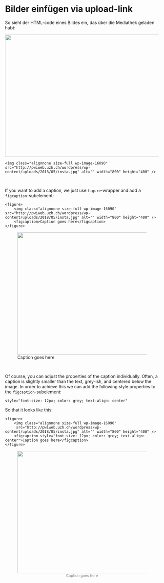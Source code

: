 
# Bilder einfügen via upload-link

So sieht der HTML-code eines Bildes ein, das über die Mediathek geladen habt:


<img class="alignnone size-full wp-image-16090" src="http://pwiweb.uzh.ch/wordpress/wp-content/uploads/2018/05/insta.jpg" alt="" width="800" height="400" />

```
<img class="alignnone size-full wp-image-16090" src="http://pwiweb.uzh.ch/wordpress/wp-content/uploads/2018/05/insta.jpg" alt="" width="800" height="400" />

```

&nbsp;

If you want to add a caption, we just use `figure`-wrapper and add a `figcaption`-subelement:

```
<figure>
    <img class="alignnone size-full wp-image-16090" src="http://pwiweb.uzh.ch/wordpress/wp-content/uploads/2018/05/insta.jpg" alt="" width="800" height="400" />
    <figcaption>Caption goes here</figcaption>
</figure>
```

<figure>
    <img class="alignnone size-full wp-image-16090" src="http://pwiweb.uzh.ch/wordpress/wp-content/uploads/2018/05/insta.jpg" alt="" width="800" height="400" />
    <figcaption>Caption goes here</figcaption>
</figure>

&nbsp;

Of course, you can adjust the properties of the caption individually. Often, a caption is slightly smaller than the text, grey-ish, and centered below the image. In order to achieve this we can add the following style properties to the `figcaption`-subelement:

```
style="font-size: 12px; color: grey; text-align: center"

```

So that it looks like this:

```
<figure>
    <img class="alignnone size-full wp-image-16090"
     src="http://pwiweb.uzh.ch/wordpress/wp-content/uploads/2018/05/insta.jpg" alt="" width="800" height="400" />
    <figcaption style="font-size: 12px; color: grey; text-align: center">Caption goes here</figcaption>
</figure>
```

<figure>
    <img class="alignnone size-full wp-image-16090"
     src="http://pwiweb.uzh.ch/wordpress/wp-content/uploads/2018/05/insta.jpg" alt="" width="800" height="400" />
    <figcaption style="font-size: 12px; color: grey; text-align: center">Caption goes here</figcaption>
</figure>

&nbsp;

